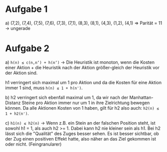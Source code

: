 # Aufgabe 1
a) (7,2), (7,4), (7,5), (7,6), (7,3), (7,1), (8,3), (8,1), (4,3), (1,2), (4,1) => Parität = 11 -> ungerade
# Aufgabe 2

a) `h(n) ≤ c(n,n‘) + h(n‘)` -> Die Heuristik ist monoton, wenn die Kosten einer Aktion + die Heuristik nach der Aktion
größer-gleich der Heuristik vor der Aktion sind.

h1 verringert sich maximal um 1 pro Aktion und da die Kosten für eine Aktion
immer 1 sind, muss `h(n) ≤ 1 + h(n')`.

b) h2 verringert sich ebenfall maximal um 1, da wir nach der Manhattan-Distanz
Steine pro Aktion immer nur um 1 in ihre Zielrichtung bewegen können. Da alle Aktionen Kosten von
1 haben, gilt für h2 also auch: `h2(n) ≤ 1 + h2(n')`.

c) `h1(n) ≤ h2(n)` -> Wenn z.B. ein Stein an der falschen Position steht, ist sowohl h1 = 1, als auch h2 >= 1. Dabei
kann h2 nie kleiner sein als h1.
Bei h2 lässt sich die "Qualität" des Zuges besser sehen. Es ist besser sichtbar, ob der Zug einen positiven Effekt
hatte, also näher an das Ziel gekommen ist oder nicht. (Feingranularer)